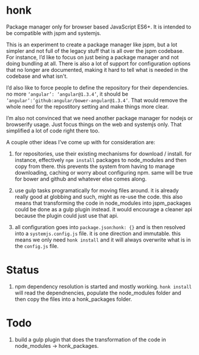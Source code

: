 # honk
Package manager only for browser based JavaScript ES6+. It is intended to be compatible with jspm and systemjs.

This is an experiment to create a package manager like jspm, but a lot simpler and not full of the legacy stuff that is all over the jspm codebase. For instance, I’d like to focus on just being a package manager and not doing bundling at all. There is also a lot of support for configuration options that no longer are documented, making it hard to tell what is needed in the codebase and what isn't.

I’d also like to force people to define the repository for their dependencies. no more `‘angular’: ‘angular@1.3.4’`, it should be `’angular’:’github:angular/bower-angular@1.3.4’`. That would remove the whole need for the repostitory setting and make things more clear.

I’m also not convinced that we need another package manager for nodejs or browserify usage. Just focus things on the web and systemjs only. That simplified a lot of code right there too.

A couple other ideas I’ve come up with for consideration are:

1. for repositories, use their existing mechanisms for download / install. for instance, effectively `npm install` packages to node_modules and then copy from there. this prevents the system from having to manage downloading, caching or worry about configuring npm. same will be true for bower and github and whatever else comes along.

1. use gulp tasks programatically for moving files around. it is already really good at globbing and such, might as re-use the code. this also means that transforming the code in node_modules into jspm_packages could be done as a gulp plugin instead. it would encourage a cleaner api because the plugin could just use that api.

1. all configuration goes into `package.json`:`honk: {}` and is then resolved into a `systemjs.config.js` file. it is one direction and immutable. this means we only need `honk install` and it will always overwrite what is in the `config.js` file.

# Status

1. npm dependency resolution is started and mostly working. `honk install` will read the dependnencies, populate the node_modules folder and then copy the files into a honk_packages folder.

# Todo

1. build a gulp plugin that does the transformation of the code in node_modules -> honk_packages.
